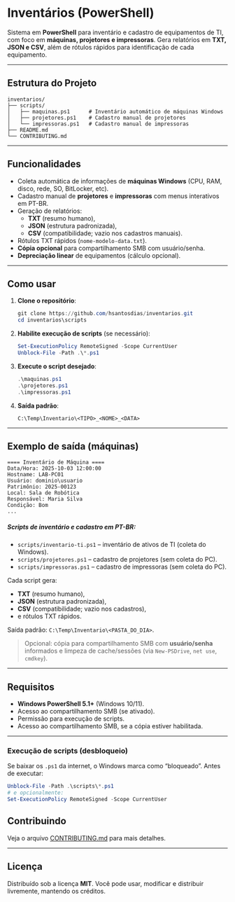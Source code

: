 # Inventários (PowerShell)

Sistema em **PowerShell** para inventário e cadastro de equipamentos de TI, com foco em **máquinas, projetores e impressoras**.
Gera relatórios em **TXT, JSON e CSV**, além de rótulos rápidos para identificação de cada equipamento.

---

## Estrutura do Projeto

```
inventarios/
├── scripts/
│   ├── maquinas.ps1      # Inventário automático de máquinas Windows
│   ├── projetores.ps1    # Cadastro manual de projetores
│   └── impressoras.ps1   # Cadastro manual de impressoras
├── README.md
└── CONTRIBUTING.md
```

---

## Funcionalidades

- Coleta automática de informações de **máquinas Windows** (CPU, RAM, disco, rede, SO, BitLocker, etc).
- Cadastro manual de **projetores** e **impressoras** com menus interativos em PT-BR.
- Geração de relatórios:
  - **TXT** (resumo humano),
  - **JSON** (estrutura padronizada),
  - **CSV** (compatibilidade; vazio nos cadastros manuais).
- Rótulos TXT rápidos (`nome-modelo-data.txt`).
- **Cópia opcional** para compartilhamento SMB com usuário/senha.
- **Depreciação linear** de equipamentos (cálculo opcional).

---

## Como usar

1. **Clone o repositório**:

   ```powershell
   git clone https://github.com/hsantosdias/inventarios.git
   cd inventarios\scripts
   ```
2. **Habilite execução de scripts** (se necessário):

   ```powershell
   Set-ExecutionPolicy RemoteSigned -Scope CurrentUser
   Unblock-File -Path .\*.ps1
   ```
3. **Execute o script desejado**:

   ```powershell
   .\maquinas.ps1
   .\projetores.ps1
   .\impressoras.ps1
   ```
4. **Saída padrão**:

   ```
   C:\Temp\Inventario\<TIPO>_<NOME>_<DATA>
   ```

---

## Exemplo de saída (máquinas)

```
==== Inventário de Máquina ====
Data/Hora: 2025-10-03 12:00:00
Hostname: LAB-PC01
Usuário: dominio\usuario
Patrimônio: 2025-00123
Local: Sala de Robótica
Responsável: Maria Silva
Condição: Bom
...
```

##### Scripts de inventário e cadastro em PT-BR:

- `scripts/inventario-ti.ps1` – inventário de ativos de TI (coleta do Windows).
- `scripts/projetores.ps1` – cadastro de projetores (sem coleta do PC).
- `scripts/impressoras.ps1` – cadastro de impressoras (sem coleta do PC).

Cada script gera:

- **TXT** (resumo humano),
- **JSON** (estrutura padronizada),
- **CSV** (compatibilidade; vazio nos cadastros),
- e rótulos TXT rápidos.

Saída padrão: `C:\Temp\Inventario\<PASTA_DO_DIA>`.

> Opcional: cópia para compartilhamento SMB com **usuário/senha** informados e limpeza de cache/sessões (via `New-PSDrive`, `net use`, `cmdkey`).

---

## Requisitos

- **Windows PowerShell 5.1+** (Windows 10/11).
- Acesso ao compartilhamento SMB (se ativado).
- Permissão para execução de scripts.
- Acesso ao compartilhamento SMB, se a cópia estiver habilitada.

---

### Execução de scripts (desbloqueio)

Se baixar os `.ps1` da internet, o Windows marca como “bloqueado”. Antes de executar:

```powershell
Unblock-File -Path .\scripts\*.ps1
# e opcionalmente:
Set-ExecutionPolicy RemoteSigned -Scope CurrentUser
```

## Contribuindo

Veja o arquivo [CONTRIBUTING.md](CONTRIBUTING.md) para mais detalhes.

---

## Licença

Distribuído sob a licença **MIT**.
Você pode usar, modificar e distribuir livremente, mantendo os créditos.
